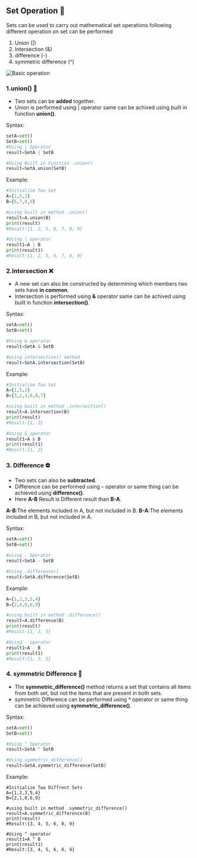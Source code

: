 ## Set Operation :wrench:

Sets can be used to carry out mathematical set operations following different operation on set can be performed 

1. Union (|)
2. Intersection (&)
3. difference (-)
4. symmetric difference (^)

![Basic operation](https://www.sketch.com/images/pages/docs/04-shapes/operations.jpg)

### 1.union() :briefcase:
- Two sets can be **added** together.
- Union is performed using | operator same can be achived using built in function **union()**.

Syntax:
```python
setA=set()
SetB=set()
#Using | Operator
result=SetA | SetB 

#Using Built in Function .union()
result=SetA.union(SetB)
```

Example:
```python
#Initialize Two Set
A={1,5,2}
B={6,7,8,9}

#using built in method .union()
result=A.union(B)
print(result)
#Result:{1, 2, 5, 6, 7, 8, 9}

#Using | operator
result1=A | B
print(result1)
#Result:{1, 2, 5, 6, 7, 8, 9}
```


### 2.Intersection  :x:
- A new set can also be constructed by determining which members two sets have **in common**.
- Intersection is performed using **&** operator same can be achived using built in function **intersection()**.

Syntax:
```python
setA=set()
SetB=set()

#Using & operator
result=SetA & SetB 

#using intersection() method
result=SetA.intersection(SetB)
```

Example:
```python
#Initialize Two Set
A={1,5,2}
B={3,2,1,6,8,7}

#using built in method .intersection()
result=A.intersection(B)
print(result)
#Result:{1, 2}

#Using & operator
result1=A & B
print(result1)
#Result:{1, 2}
```

### 3. Difference :no_entry:
- Two sets can also be **subtracted**.
- Difference can be performed using **-** operator or same thing can be achieved using **difference()**.
- Here **A-B** Result is Different result than **B-A**.

**A-B**:The elements included in A, but not included in B.
**B-A**:The elements included in B, but not included in A.

Syntax:
```python
setA=set()
SetB=set()

#using - Operator
result=SetA - SetB 

#Using .difference()
result=SetA.difference(SetB)
```

Example:
```python
A={1,2,3,5,4}
B={2,4,8,6,9}

#using built in method .difference()
result=A.difference(B)
print(result)
#Result:{1, 3, 5}

#Using - operator
result1=A - B
print(result1)
#Result:{1, 3, 5}
```


### 4. symmetric Difference :no_entry_sign:
- The **symmetric_difference()** method returns a set that contains all items from both set, but not the items that are present in both sets.
- symmetric Difference can be performed using **^** operator or same thing can be achieved using **symmetric_difference()**.

Syntax:
```python
setA=set()
SetB=set()

#Using ^ Operator
result=SetA ^ SetB 

#Using symmetric_difference()
result=SetA.symmetric_difference(SetB)
```


Example:
```
#Initialize Two Diffrent Sets
A={1,2,3,5,4}
B={2,1,8,6,9}

#using built in method .symmetric_difference()
result=A.symmetric_difference(B)
print(result)
#Result:{3, 4, 5, 6, 8, 9}

#Using ^ operator
result1=A ^ B
print(result1)
#Result:{3, 4, 5, 6, 8, 9}
```
